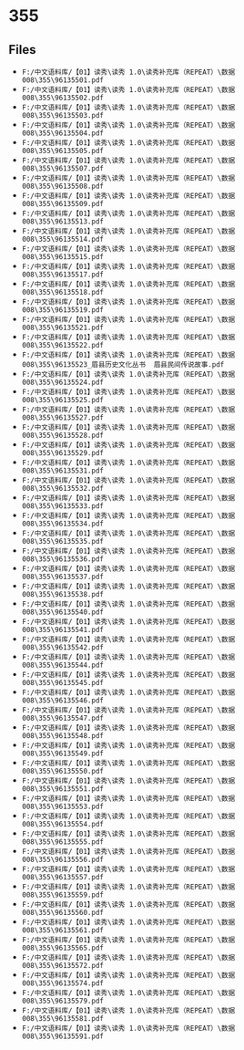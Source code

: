 # 355

## Files

- `F:/中文语料库/【01】读秀\读秀 1.0\读秀补充库（REPEAT）\数据008\355\96135501.pdf`
- `F:/中文语料库/【01】读秀\读秀 1.0\读秀补充库（REPEAT）\数据008\355\96135502.pdf`
- `F:/中文语料库/【01】读秀\读秀 1.0\读秀补充库（REPEAT）\数据008\355\96135503.pdf`
- `F:/中文语料库/【01】读秀\读秀 1.0\读秀补充库（REPEAT）\数据008\355\96135504.pdf`
- `F:/中文语料库/【01】读秀\读秀 1.0\读秀补充库（REPEAT）\数据008\355\96135505.pdf`
- `F:/中文语料库/【01】读秀\读秀 1.0\读秀补充库（REPEAT）\数据008\355\96135507.pdf`
- `F:/中文语料库/【01】读秀\读秀 1.0\读秀补充库（REPEAT）\数据008\355\96135508.pdf`
- `F:/中文语料库/【01】读秀\读秀 1.0\读秀补充库（REPEAT）\数据008\355\96135509.pdf`
- `F:/中文语料库/【01】读秀\读秀 1.0\读秀补充库（REPEAT）\数据008\355\96135513.pdf`
- `F:/中文语料库/【01】读秀\读秀 1.0\读秀补充库（REPEAT）\数据008\355\96135514.pdf`
- `F:/中文语料库/【01】读秀\读秀 1.0\读秀补充库（REPEAT）\数据008\355\96135515.pdf`
- `F:/中文语料库/【01】读秀\读秀 1.0\读秀补充库（REPEAT）\数据008\355\96135517.pdf`
- `F:/中文语料库/【01】读秀\读秀 1.0\读秀补充库（REPEAT）\数据008\355\96135518.pdf`
- `F:/中文语料库/【01】读秀\读秀 1.0\读秀补充库（REPEAT）\数据008\355\96135519.pdf`
- `F:/中文语料库/【01】读秀\读秀 1.0\读秀补充库（REPEAT）\数据008\355\96135521.pdf`
- `F:/中文语料库/【01】读秀\读秀 1.0\读秀补充库（REPEAT）\数据008\355\96135522.pdf`
- `F:/中文语料库/【01】读秀\读秀 1.0\读秀补充库（REPEAT）\数据008\355\96135523_眉县历史文化丛书  眉县民间传说故事.pdf`
- `F:/中文语料库/【01】读秀\读秀 1.0\读秀补充库（REPEAT）\数据008\355\96135524.pdf`
- `F:/中文语料库/【01】读秀\读秀 1.0\读秀补充库（REPEAT）\数据008\355\96135525.pdf`
- `F:/中文语料库/【01】读秀\读秀 1.0\读秀补充库（REPEAT）\数据008\355\96135527.pdf`
- `F:/中文语料库/【01】读秀\读秀 1.0\读秀补充库（REPEAT）\数据008\355\96135528.pdf`
- `F:/中文语料库/【01】读秀\读秀 1.0\读秀补充库（REPEAT）\数据008\355\96135529.pdf`
- `F:/中文语料库/【01】读秀\读秀 1.0\读秀补充库（REPEAT）\数据008\355\96135531.pdf`
- `F:/中文语料库/【01】读秀\读秀 1.0\读秀补充库（REPEAT）\数据008\355\96135532.pdf`
- `F:/中文语料库/【01】读秀\读秀 1.0\读秀补充库（REPEAT）\数据008\355\96135533.pdf`
- `F:/中文语料库/【01】读秀\读秀 1.0\读秀补充库（REPEAT）\数据008\355\96135534.pdf`
- `F:/中文语料库/【01】读秀\读秀 1.0\读秀补充库（REPEAT）\数据008\355\96135535.pdf`
- `F:/中文语料库/【01】读秀\读秀 1.0\读秀补充库（REPEAT）\数据008\355\96135536.pdf`
- `F:/中文语料库/【01】读秀\读秀 1.0\读秀补充库（REPEAT）\数据008\355\96135537.pdf`
- `F:/中文语料库/【01】读秀\读秀 1.0\读秀补充库（REPEAT）\数据008\355\96135538.pdf`
- `F:/中文语料库/【01】读秀\读秀 1.0\读秀补充库（REPEAT）\数据008\355\96135540.pdf`
- `F:/中文语料库/【01】读秀\读秀 1.0\读秀补充库（REPEAT）\数据008\355\96135541.pdf`
- `F:/中文语料库/【01】读秀\读秀 1.0\读秀补充库（REPEAT）\数据008\355\96135542.pdf`
- `F:/中文语料库/【01】读秀\读秀 1.0\读秀补充库（REPEAT）\数据008\355\96135544.pdf`
- `F:/中文语料库/【01】读秀\读秀 1.0\读秀补充库（REPEAT）\数据008\355\96135545.pdf`
- `F:/中文语料库/【01】读秀\读秀 1.0\读秀补充库（REPEAT）\数据008\355\96135546.pdf`
- `F:/中文语料库/【01】读秀\读秀 1.0\读秀补充库（REPEAT）\数据008\355\96135547.pdf`
- `F:/中文语料库/【01】读秀\读秀 1.0\读秀补充库（REPEAT）\数据008\355\96135548.pdf`
- `F:/中文语料库/【01】读秀\读秀 1.0\读秀补充库（REPEAT）\数据008\355\96135549.pdf`
- `F:/中文语料库/【01】读秀\读秀 1.0\读秀补充库（REPEAT）\数据008\355\96135550.pdf`
- `F:/中文语料库/【01】读秀\读秀 1.0\读秀补充库（REPEAT）\数据008\355\96135551.pdf`
- `F:/中文语料库/【01】读秀\读秀 1.0\读秀补充库（REPEAT）\数据008\355\96135553.pdf`
- `F:/中文语料库/【01】读秀\读秀 1.0\读秀补充库（REPEAT）\数据008\355\96135554.pdf`
- `F:/中文语料库/【01】读秀\读秀 1.0\读秀补充库（REPEAT）\数据008\355\96135555.pdf`
- `F:/中文语料库/【01】读秀\读秀 1.0\读秀补充库（REPEAT）\数据008\355\96135556.pdf`
- `F:/中文语料库/【01】读秀\读秀 1.0\读秀补充库（REPEAT）\数据008\355\96135557.pdf`
- `F:/中文语料库/【01】读秀\读秀 1.0\读秀补充库（REPEAT）\数据008\355\96135559.pdf`
- `F:/中文语料库/【01】读秀\读秀 1.0\读秀补充库（REPEAT）\数据008\355\96135560.pdf`
- `F:/中文语料库/【01】读秀\读秀 1.0\读秀补充库（REPEAT）\数据008\355\96135561.pdf`
- `F:/中文语料库/【01】读秀\读秀 1.0\读秀补充库（REPEAT）\数据008\355\96135565.pdf`
- `F:/中文语料库/【01】读秀\读秀 1.0\读秀补充库（REPEAT）\数据008\355\96135572.pdf`
- `F:/中文语料库/【01】读秀\读秀 1.0\读秀补充库（REPEAT）\数据008\355\96135574.pdf`
- `F:/中文语料库/【01】读秀\读秀 1.0\读秀补充库（REPEAT）\数据008\355\96135579.pdf`
- `F:/中文语料库/【01】读秀\读秀 1.0\读秀补充库（REPEAT）\数据008\355\96135581.pdf`
- `F:/中文语料库/【01】读秀\读秀 1.0\读秀补充库（REPEAT）\数据008\355\96135591.pdf`
